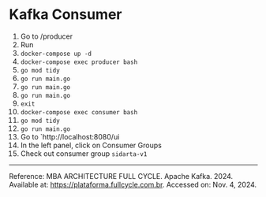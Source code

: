 # Kafka Consumer

1. Go to /producer
2. Run
3. `docker-compose up -d`
4. `docker-compose exec producer bash`
5. `go mod tidy`
6. `go run main.go`
7. `go run main.go`
8. `go run main.go`
9. `exit`
10. `docker-compose exec consumer bash`
11. `go mod tidy`
12. `go run main.go`
13. Go to `http://localhost:8080/ui
14. In the left panel, click on Consumer Groups
15. Check out consumer group `sidarta-v1`

___
Reference: MBA ARCHITECTURE FULL CYCLE. Apache Kafka. 2024. Available at: https://plataforma.fullcycle.com.br. Accessed on: Nov. 4, 2024.
